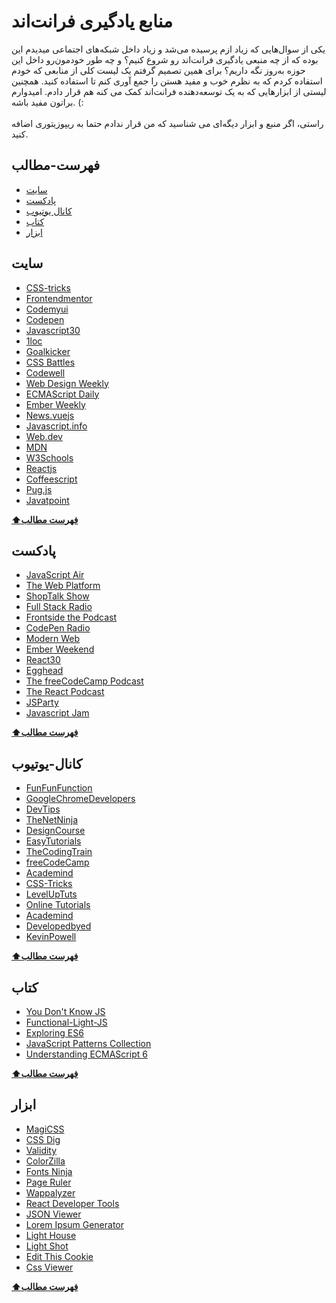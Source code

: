 # منابع یادگیری فرانت‌اند
یکی از سوال‌هایی که زیاد ازم پرسیده می‌شد و زیاد داخل شبکه‌های اجتماعی میدیدم این بوده که از چه منبعی یادگیری فرانت‌‌اند رو شروع کنیم؟ و چه طور خودمون‌رو داخل این حوزه به‌روز نگه داریم؟ برای همین تصمیم گرفتم یک لیست کلی از منابعی که خودم استفاده کردم که به‌ نظرم خوب و مفید هستن را جمع آوری کنم تا استفاده کنید. همچنین لیستی از ابزارهایی که به یک توسعه‌دهنده فرانت‌اند کمک می‌ کنه هم قرار دادم. امیدوارم براتون مفید باشه. (:
<br/> <br/>
راستی، اگر منبع و ابزار دیگه‌ای می‌ شناسید که من قرار ندادم حتما به ریپوزیتوری اضافه کنید.

## فهرست-مطالب

- [سایت](#سایت)
- [پادکست](#پادکست)
- [کانال‌ یوتیوب](#کانال-یوتیوب)
- [کتاب](#کتاب)
- [ابزار](#ابزار)

## سایت
- [CSS-tricks](http://CSS-tricks.com/)
- [Frontendmentor](http://frontendmentor.io)
- [Codemyui](http://codemyui.com)
- [Codepen](http://codepen.​io)
- [Javascript30](http://javascript30.​com)
- [1loc](https://1loc.dev/)
- [Goalkicker](https://goalkicker.com/)
- [CSS Battles](https://cssbattle.dev/)
- [Codewell](https://www.codewell.cc/)
- [Web Design Weekly](https://web-design-weekly.com/)
- [ECMAScript Daily](http://ecmascript-daily.github.io/)
- [Ember Weekly](http://emberweekly.com/)
- [News.vuejs](https://news.vuejs.org/)
- [Javascript.info](https://javascript.info)
- [Web.dev](https://web.dev)
- [MDN](https://developer.mozilla.org/en-US/)
- [W3Schools](https://www.w3schools.com)
- [Reactjs](https://reactjs.org)
- [Coffeescript](http://coffeescript.org)
- [Pug.js](https://pugjs.org/api/getting-started.html)
- [Javatpoint](https://www.javatpoint.com)

**[⬆فهرست مطالب](#فهرست-مطالب)**

## پادکست
- [JavaScript Air](http://javascriptair.com/)
- [The Web Platform](http://thewebplatform.libsyn.com/)
- [ShopTalk Show](http://shoptalkshow.com/)
- [Full Stack Radio](http://www.fullstackradio.com/)
- [Frontside the Podcast](https://frontsidethepodcast.simplecast.fm/)
- [CodePen Radio](http://blog.codepen.io/radio/)
- [Modern Web](http://modernweb.podbean.com/)
- [Ember Weekend](https://emberweekend.com/episodes)
- [React30](https://react30.com/)
- [Egghead](https://egghead.simplecast.fm/episodes)
- [The freeCodeCamp Podcast](https://freecodecamp.libsyn.com/)
- [The React Podcast](https://changelog.com/reactpodcast)
- [JSParty](https://changelog.com/jsparty)
- [Javascript Jam](https://www.javascriptjam.com/)

**[⬆فهرست مطالب](#فهرست-مطالب)**

## کانال-یوتیوب

- [FunFunFunction](https://www.youtube.com/channel/UCO1cgjhGzsSYb1rsB4bFe4Q/videos)
- [GoogleChromeDevelopers](https://www.youtube.com/c/GoogleChromeDevelopers)
- [DevTips](https://www.youtube.com/channel/UCyIe-61Y8C4_o-zZCtO4ETQ)
- [TheNetNinja](https://www.youtube.com/c/TheNetNinja)
- [DesignCourse](https://www.youtube.com/c/DesignCourse)
- [EasyTutorials](https://www.youtube.com/c/EasyTutorialsVideo/featured)
- [TheCodingTrain](https://www.youtube.com/c/TheCodingTrain)
- [freeCodeCamp](https://www.youtube.com/channel/UC8butISFwT-Wl7EV0hUK0BQ)
- [Academind](https://www.youtube.com/channel/UCSJbGtTlrDami-tDGPUV9-w)
- [CSS-Tricks](https://www.youtube.com/user/realcsstricks)
- [LevelUpTuts](https://www.youtube.com/user/LevelUpTuts)
- [Online Tutorials](https://youtube.com/c/OnlineTutorials4Designers)
- [Academind](https://youtube.com/c/academind)
- [Developedbyed](https://youtube.com/c/developedbyed)
- [KevinPowell](https://youtube.com/c/KevinPowell)


**[⬆فهرست مطالب](#فهرست-مطالب)**

## کتاب

- [You Don't Know JS](https://github.com/getify/You-Dont-Know-JS)
- [Functional-Light-JS](https://github.com/getify/Functional-Light-JS)
- [Exploring ES6](https://exploringjs.com/es6/)
- [JavaScript Patterns Collection](http://shichuan.github.io/javascript-patterns/)
- [Understanding ECMAScript 6](https://leanpub.com/understandinges6/read)

**[⬆فهرست مطالب](#فهرست-مطالب)**

## ابزار
- [MagiCSS](https://chrome.google.com/webstore/detail/live-editor-for-css-less/ifhikkcafabcgolfjegfcgloomalapol)
- [CSS Dig](https://chrome.google.com/webstore/detail/css-dig/lpnhmlhomomelfkcjnkcacofhmggjmco)
- [Validity](https://chrome.google.com/webstore/detail/validity/bbicmjjbohdfglopkidebfccilipgeif)
- [ColorZilla](https://chrome.google.com/webstore/detail/colorzilla/bhlhnicpbhignbdhedgjhgdocnmhomnp)
- [Fonts Ninja](https://chrome.google.com/webstore/detail/fonts-ninja/eljapbgkmlngdpckoiiibecpemleclhh)
- [Page Ruler](https://chrome.google.com/webstore/detail/page-ruler/jcbmcnpepaddcedmjdcmhbekjhbfnlff)
- [Wappalyzer](https://chrome.google.com/webstore/detail/wappalyzer-technology-pro/gppongmhjkpfnbhagpmjfkannfbllamg)
- [React Developer Tools](https://chrome.google.com/webstore/detail/react-developer-tools/fmkadmapgofadopljbjfkapdkoienihi)
- [JSON Viewer](https://chrome.google.com/webstore/detail/json-viewer/gbmdgpbipfallnflgajpaliibnhdgobh)
- [Lorem Ipsum Generator](https://chrome.google.com/webstore/detail/lorem-ipsum-generator-def/mcdcbjjoakogbcopinefncmkcamnfkdb)
- [Light House](https://chrome.google.com/webstore/detail/lighthouse/blipmdconlkpinefehnmjammfjpmpbjk)
- [Light Shot](https://chrome.google.com/webstore/detail/lightshot-screenshot-tool/mbniclmhobmnbdlbpiphghaielnnpgdp)
- [Edit This Cookie](https://chrome.google.com/webstore/detail/editthiscookie/fngmhnnpilhplaeedifhccceomclgfbg)
- [Css Viewer](https://chrome.google.com/webstore/detail/cssviewer/ggfgijbpiheegefliciemofobhmofgce)



**[⬆فهرست مطالب](#فهرست-مطالب)**
